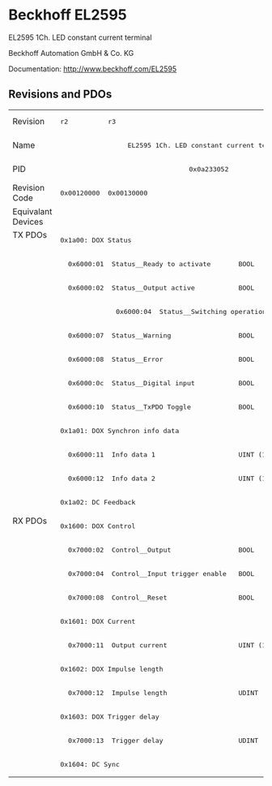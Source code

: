 # Beckhoff EL2595

EL2595 1Ch. LED constant current terminal

Beckhoff Automation GmbH & Co. KG

Documentation: <a href="http://www.beckhoff.com/EL2595">http://www.beckhoff.com/EL2595</a>

## Revisions and PDOs
<table>
<tr >
<td class="first">Revision</td>
<td ><pre>r2</pre></td>
<td ><pre>r3</pre></td>
</tr>
<tr >
<td class="first">Name</td>
<td  colspan=2 align="center"><pre>EL2595 1Ch. LED constant current terminal</pre></td>
</tr>
<tr >
<td class="first">PID</td>
<td  colspan=2 align="center"><pre>0x0a233052</pre></td>
</tr>
<tr >
<td class="first">Revision Code</td>
<td ><pre>0x00120000</pre></td>
<td ><pre>0x00130000</pre></td>
</tr>
<tr >
<td class="first">Equivalant Devices</td>
<td  colspan=2 align="center"></td>
</tr>
<tr class="txpdo pdosection">
<td class="first" rowspan=12 valign=top>TX PDOs</td>
<td colspan=2 align="left"><pre>0x1a00: DOX Status</pre></td>
<td></td>
</tr>
<tr class="txpdo">
<td  colspan=2 align="left"><pre>  0x6000:01  Status__Ready to activate       BOOL</pre></td>
</tr>
<tr class="txpdo">
<td  colspan=2 align="left"><pre>  0x6000:02  Status__Output active           BOOL</pre></td>
</tr>
<tr class="txpdo">
<td ></td>
<td ><pre>  0x6000:04  Status__Switching operation counter  BIT3 (3 bits)</pre></td>
</tr>
<tr class="txpdo">
<td  colspan=2 align="left"><pre>  0x6000:07  Status__Warning                 BOOL</pre></td>
</tr>
<tr class="txpdo">
<td  colspan=2 align="left"><pre>  0x6000:08  Status__Error                   BOOL</pre></td>
</tr>
<tr class="txpdo">
<td  colspan=2 align="left"><pre>  0x6000:0c  Status__Digital input           BOOL</pre></td>
</tr>
<tr class="txpdo">
<td  colspan=2 align="left"><pre>  0x6000:10  Status__TxPDO Toggle            BOOL</pre></td>
</tr>
<tr class="txpdo pdosection">
<td  colspan=2 align="left"><pre>0x1a01: DOX Synchron info data</pre></td>
</tr>
<tr class="txpdo">
<td  colspan=2 align="left"><pre>  0x6000:11  Info data 1                     UINT (16 bits)</pre></td>
</tr>
<tr class="txpdo">
<td  colspan=2 align="left"><pre>  0x6000:12  Info data 2                     UINT (16 bits)</pre></td>
</tr>
<tr class="txpdo pdosection">
<td  colspan=2 align="left"><pre>0x1a02: DC Feedback</pre></td>
</tr>
<tr class="rxpdo pdosection">
<td class="first" rowspan=11 valign=top>RX PDOs</td>
<td colspan=2 align="left"><pre>0x1600: DOX Control</pre></td>
<td></td>
</tr>
<tr class="rxpdo">
<td  colspan=2 align="left"><pre>  0x7000:02  Control__Output                 BOOL</pre></td>
</tr>
<tr class="rxpdo">
<td  colspan=2 align="left"><pre>  0x7000:04  Control__Input trigger enable   BOOL</pre></td>
</tr>
<tr class="rxpdo">
<td  colspan=2 align="left"><pre>  0x7000:08  Control__Reset                  BOOL</pre></td>
</tr>
<tr class="rxpdo pdosection">
<td  colspan=2 align="left"><pre>0x1601: DOX Current</pre></td>
</tr>
<tr class="rxpdo">
<td  colspan=2 align="left"><pre>  0x7000:11  Output current                  UINT (16 bits)</pre></td>
</tr>
<tr class="rxpdo pdosection">
<td  colspan=2 align="left"><pre>0x1602: DOX Impulse length</pre></td>
</tr>
<tr class="rxpdo">
<td  colspan=2 align="left"><pre>  0x7000:12  Impulse length                  UDINT (32 bits)</pre></td>
</tr>
<tr class="rxpdo pdosection">
<td  colspan=2 align="left"><pre>0x1603: DOX Trigger delay</pre></td>
</tr>
<tr class="rxpdo">
<td  colspan=2 align="left"><pre>  0x7000:13  Trigger delay                   UDINT (32 bits)</pre></td>
</tr>
<tr class="rxpdo pdosection">
<td  colspan=2 align="left"><pre>0x1604: DC Sync</pre></td>
</tr>
</table>
